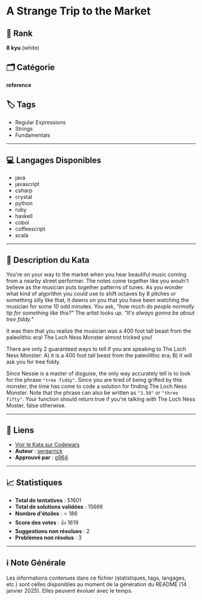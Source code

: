# A Strange Trip to the Market

## 🏅 Rank
**8 kyu** (white)

## 🗂️ Catégorie
**reference**

## 🏷️ Tags
- Regular Expressions
- Strings
- Fundamentals

---

## 💻 Langages Disponibles
- java
- javascript
- csharp
- crystal
- python
- ruby
- haskell
- cobol
- coffeescript
- scala

---

## 📜 Description du Kata

You're on your way to the market when you hear beautiful music coming from a nearby street performer. The notes come together like you wouln't believe as the musician puts together patterns of tunes. As you wonder what kind of algorithm you could use to shift octaves by 8 pitches or something silly like that, it dawns on you that you have been watching the musician for some 10 odd minutes. You ask, *"how much do people normally tip for something like this?"* The artist looks up. *"It's always gonna be about tree fiddy."*

It was then that you realize the musician was a 400 foot tall beast from the paleolithic era! The Loch Ness Monster almost tricked you!


There are only 2 guaranteed ways to tell if you are speaking to The Loch Ness Monster: A) it is a 400 foot tall beast from the paleolithic era; B) it will ask you for tree fiddy.

Since Nessie is a master of disguise, the only way accurately tell is to look for the phrase `"tree fiddy"`. Since you are tired of being grifted by this monster, the time has come to code a solution for finding The Loch Ness Monster. Note that the phrase can also be written as `"3.50"` or `"three fifty"`. Your function should return true if you're talking with The Loch Ness Moster, false otherwise. 

---

## 🔗 Liens
- [Voir le Kata sur Codewars](https://www.codewars.com/kata/55ccdf1512938ce3ac000056)
- **Auteur** : [sergarrick](https://www.codewars.com/users/sergarrick)
- **Approuvé par** : [g964](https://www.codewars.com/users/g964)

---

## 📈 Statistiques
- **Total de tentatives** : 51601
- **Total de solutions validées** : 15666
- **Nombre d'étoiles** : ⭐ 186
- **Score des votes** : 👍 1619
- **Suggestions non résolues** : 2
- **Problèmes non résolus** : 3

---

## ℹ️ Note Générale
Les informations contenues dans ce fichier (statistiques, tags, langages, etc.) sont celles disponibles au moment de la génération du README (14 janvier 2025). Elles peuvent évoluer avec le temps.
